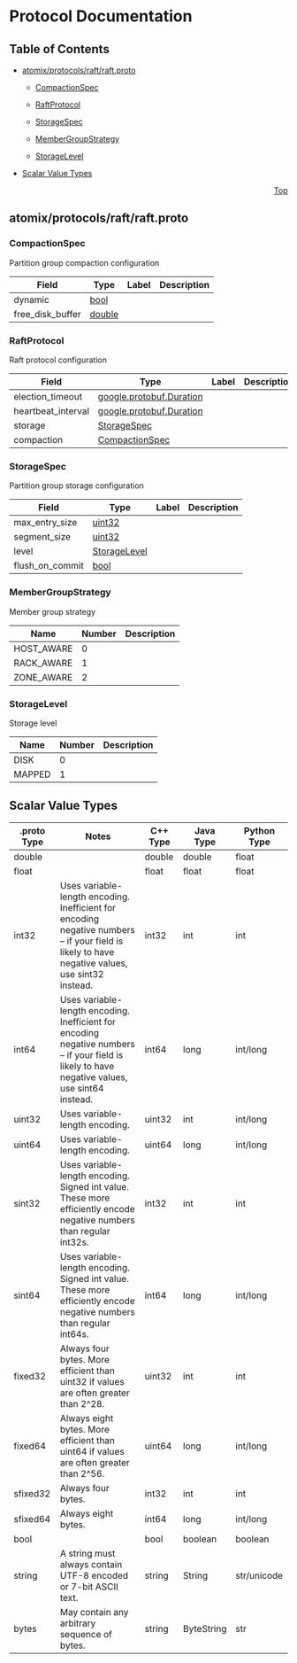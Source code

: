 # Protocol Documentation
<a name="top"></a>

## Table of Contents

- [atomix/protocols/raft/raft.proto](#atomix/protocols/raft/raft.proto)
    - [CompactionSpec](#atomix.protocols.raft.CompactionSpec)
    - [RaftProtocol](#atomix.protocols.raft.RaftProtocol)
    - [StorageSpec](#atomix.protocols.raft.StorageSpec)
  
    - [MemberGroupStrategy](#atomix.protocols.raft.MemberGroupStrategy)
    - [StorageLevel](#atomix.protocols.raft.StorageLevel)
  
  
  

- [Scalar Value Types](#scalar-value-types)



<a name="atomix/protocols/raft/raft.proto"></a>
<p align="right"><a href="#top">Top</a></p>

## atomix/protocols/raft/raft.proto



<a name="atomix.protocols.raft.CompactionSpec"></a>

### CompactionSpec
Partition group compaction configuration


| Field | Type | Label | Description |
| ----- | ---- | ----- | ----------- |
| dynamic | [bool](#bool) |  |  |
| free_disk_buffer | [double](#double) |  |  |






<a name="atomix.protocols.raft.RaftProtocol"></a>

### RaftProtocol
Raft protocol configuration


| Field | Type | Label | Description |
| ----- | ---- | ----- | ----------- |
| election_timeout | [google.protobuf.Duration](#google.protobuf.Duration) |  |  |
| heartbeat_interval | [google.protobuf.Duration](#google.protobuf.Duration) |  |  |
| storage | [StorageSpec](#atomix.protocols.raft.StorageSpec) |  |  |
| compaction | [CompactionSpec](#atomix.protocols.raft.CompactionSpec) |  |  |






<a name="atomix.protocols.raft.StorageSpec"></a>

### StorageSpec
Partition group storage configuration


| Field | Type | Label | Description |
| ----- | ---- | ----- | ----------- |
| max_entry_size | [uint32](#uint32) |  |  |
| segment_size | [uint32](#uint32) |  |  |
| level | [StorageLevel](#atomix.protocols.raft.StorageLevel) |  |  |
| flush_on_commit | [bool](#bool) |  |  |





 


<a name="atomix.protocols.raft.MemberGroupStrategy"></a>

### MemberGroupStrategy
Member group strategy

| Name | Number | Description |
| ---- | ------ | ----------- |
| HOST_AWARE | 0 |  |
| RACK_AWARE | 1 |  |
| ZONE_AWARE | 2 |  |



<a name="atomix.protocols.raft.StorageLevel"></a>

### StorageLevel
Storage level

| Name | Number | Description |
| ---- | ------ | ----------- |
| DISK | 0 |  |
| MAPPED | 1 |  |


 

 

 



## Scalar Value Types

| .proto Type | Notes | C++ Type | Java Type | Python Type |
| ----------- | ----- | -------- | --------- | ----------- |
| <a name="double" /> double |  | double | double | float |
| <a name="float" /> float |  | float | float | float |
| <a name="int32" /> int32 | Uses variable-length encoding. Inefficient for encoding negative numbers – if your field is likely to have negative values, use sint32 instead. | int32 | int | int |
| <a name="int64" /> int64 | Uses variable-length encoding. Inefficient for encoding negative numbers – if your field is likely to have negative values, use sint64 instead. | int64 | long | int/long |
| <a name="uint32" /> uint32 | Uses variable-length encoding. | uint32 | int | int/long |
| <a name="uint64" /> uint64 | Uses variable-length encoding. | uint64 | long | int/long |
| <a name="sint32" /> sint32 | Uses variable-length encoding. Signed int value. These more efficiently encode negative numbers than regular int32s. | int32 | int | int |
| <a name="sint64" /> sint64 | Uses variable-length encoding. Signed int value. These more efficiently encode negative numbers than regular int64s. | int64 | long | int/long |
| <a name="fixed32" /> fixed32 | Always four bytes. More efficient than uint32 if values are often greater than 2^28. | uint32 | int | int |
| <a name="fixed64" /> fixed64 | Always eight bytes. More efficient than uint64 if values are often greater than 2^56. | uint64 | long | int/long |
| <a name="sfixed32" /> sfixed32 | Always four bytes. | int32 | int | int |
| <a name="sfixed64" /> sfixed64 | Always eight bytes. | int64 | long | int/long |
| <a name="bool" /> bool |  | bool | boolean | boolean |
| <a name="string" /> string | A string must always contain UTF-8 encoded or 7-bit ASCII text. | string | String | str/unicode |
| <a name="bytes" /> bytes | May contain any arbitrary sequence of bytes. | string | ByteString | str |

